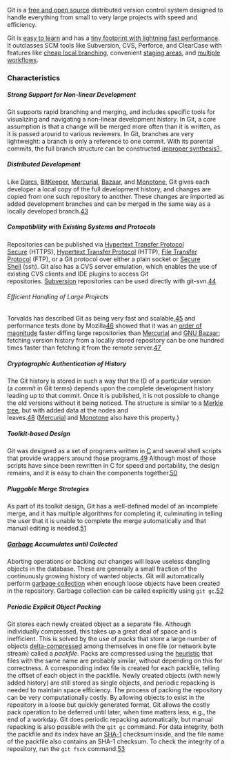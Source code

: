 Git is a [free and open source](https://git-scm.com/about/free-and-open-source) distributed version control system designed to handle everything from small to very large projects with speed and efficiency.

Git is [easy to learn](https://git-scm.com/doc) and has a [tiny footprint with lightning fast performance](https://git-scm.com/about/small-and-fast). It outclasses SCM tools like Subversion, CVS, Perforce, and ClearCase with features like [cheap local branching](https://git-scm.com/about/branching-and-merging), convenient [staging areas](https://git-scm.com/about/staging-area), and [multiple workflows](https://git-scm.com/about/distributed).

### Characteristics

##### Strong Support for Non-linear Development

Git supports rapid branching and merging, and includes specific tools for visualizing and navigating a non-linear development history. In Git, a core assumption is that a change will be merged more often than it is written, as it is passed around to various reviewers. In Git, branches are very lightweight: a branch is only a reference to one commit. With its parental commits, the full branch structure can be constructed.[improper synthesis?](https://en.wikipedia.org/wiki/Wikipedia:No_original_research#Synthesis_of_published_material "Wikipedia:No original research")_

##### Distributed Development

Like [Darcs](https://en.wikipedia.org/wiki/Darcs "Darcs"), [BitKeeper](https://en.wikipedia.org/wiki/BitKeeper "BitKeeper"), [Mercurial](https://en.wikipedia.org/wiki/Mercurial "Mercurial"), [Bazaar](https://en.wikipedia.org/wiki/Bazaar_(software) "Bazaar (software)"), and [Monotone](https://en.wikipedia.org/wiki/Monotone_(software) "Monotone (software)"), Git gives each developer a local copy of the full development history, and changes are copied from one such repository to another. These changes are imported as added development branches and can be merged in the same way as a locally developed branch.[43](https://en.wikipedia.org/wiki/Git#cite_note-44)

##### Compatibility with Existing Systems and Protocols

Repositories can be published via [Hypertext Transfer Protocol Secure](https://en.wikipedia.org/wiki/HTTPS "HTTPS") (HTTPS), [Hypertext Transfer Protocol](https://en.wikipedia.org/wiki/Hypertext_Transfer_Protocol "Hypertext Transfer Protocol") (HTTP), [File Transfer Protocol](https://en.wikipedia.org/wiki/File_Transfer_Protocol "File Transfer Protocol") (FTP), or a Git protocol over either a plain socket or [Secure Shell](https://en.wikipedia.org/wiki/Secure_Shell "Secure Shell") (ssh). Git also has a CVS server emulation, which enables the use of existing CVS clients and IDE plugins to access Git repositories. [Subversion](https://en.wikipedia.org/wiki/Apache_Subversion "Apache Subversion") repositories can be used directly with git-svn.[44](https://en.wikipedia.org/wiki/Git#cite_note-45)

###### Efficient Handling of Large Projects

Torvalds has described Git as being very fast and scalable,[45](https://en.wikipedia.org/wiki/Git#cite_note-46) and performance tests done by Mozilla[46](https://en.wikipedia.org/wiki/Git#cite_note-47) showed that it was an [order of magnitude](https://en.wikipedia.org/wiki/Order_of_magnitude "Order of magnitude") faster diffing large repositories than [Mercurial](https://en.wikipedia.org/wiki/Mercurial "Mercurial") and [GNU Bazaar](https://en.wikipedia.org/wiki/GNU_Bazaar "GNU Bazaar"); fetching version history from a locally stored repository can be one hundred times faster than fetching it from the remote server.[47](https://en.wikipedia.org/wiki/Git#cite_note-48)

##### Cryptographic Authentication of History

The Git history is stored in such a way that the ID of a particular version (a _commit_ in Git terms) depends upon the complete development history leading up to that commit. Once it is published, it is not possible to change the old versions without it being noticed. The structure is similar to a [Merkle tree](https://en.wikipedia.org/wiki/Merkle_tree "Merkle tree"), but with added data at the nodes and leaves.[48](https://en.wikipedia.org/wiki/Git#cite_note-49) ([Mercurial](https://en.wikipedia.org/wiki/Mercurial "Mercurial") and [Monotone](https://en.wikipedia.org/wiki/Monotone_(software) "Monotone (software)") also have this property.)

##### Toolkit-based Design

Git was designed as a set of programs written in [C](https://en.wikipedia.org/wiki/C_(programming_language) "C (programming language)") and several shell scripts that provide wrappers around those programs.[49](https://en.wikipedia.org/wiki/Git#cite_note-50) Although most of those scripts have since been rewritten in C for speed and portability, the design remains, and it is easy to chain the components together.[50](https://en.wikipedia.org/wiki/Git#cite_note-51)

##### Pluggable Merge Strategies

As part of its toolkit design, Git has a well-defined model of an incomplete merge, and it has multiple algorithms for completing it, culminating in telling the user that it is unable to complete the merge automatically and that manual editing is needed.[51](https://en.wikipedia.org/wiki/Git#cite_note-52)

##### [Garbage](https://en.wikipedia.org/wiki/Garbage_(computer_science) "Garbage (computer science)") Accumulates until Collected

Aborting operations or backing out changes will leave useless dangling objects in the database. These are generally a small fraction of the continuously growing history of wanted objects. Git will automatically perform [garbage collection](https://en.wikipedia.org/wiki/Garbage_collection_(computer_science) "Garbage collection (computer science)") when enough loose objects have been created in the repository. Garbage collection can be called explicitly using `git gc`.[52](https://en.wikipedia.org/wiki/Git#cite_note-53)

##### Periodic Explicit Object Packing

Git stores each newly created object as a separate file. Although individually compressed, this takes up a great deal of space and is inefficient. This is solved by the use of _packs_ that store a large number of objects [delta-compressed](https://en.wikipedia.org/wiki/Delta_encoding "Delta encoding") among themselves in one file (or network byte stream) called a _packfile_. Packs are compressed using the [heuristic](https://en.wikipedia.org/wiki/Heuristic_(computer_science) "Heuristic (computer science)") that files with the same name are probably similar, without depending on this for correctness. A corresponding index file is created for each packfile, telling the offset of each object in the packfile. Newly created objects (with newly added history) are still stored as single objects, and periodic repacking is needed to maintain space efficiency. The process of packing the repository can be very computationally costly. By allowing objects to exist in the repository in a loose but quickly generated format, Git allows the costly pack operation to be deferred until later, when time matters less, e.g., the end of a workday. Git does periodic repacking automatically, but manual repacking is also possible with the `git gc` command. For data integrity, both the packfile and its index have an [SHA-1](https://en.wikipedia.org/wiki/SHA-1 "SHA-1") checksum inside, and the file name of the packfile also contains an SHA-1 checksum. To check the integrity of a repository, run the `git fsck` command.[53](https://en.wikipedia.org/wiki/Git#cite_note-Git_-_Packfiles-54)
